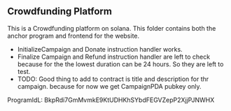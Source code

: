 ## Crowdfunding Platform

This is a Crowdfunding platform on solana. This folder contains both the anchor program and frontend for the website.
- InitializeCampaign and Donate instruction handler works. 
- Finalize Campaign and Refund instruction handler are left to check because for the the lowest duration can be 24 hours. So they are left to test.
- TODO: Good thing to add to contract is title and description for thr campaign. because for now we get CampaignPDA pubkey only.

ProgramIdL: BkpRdi7GmMvmkE9KtUDHKhSYbdFEGVZepP2XjjPJNWHX